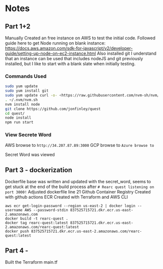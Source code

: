 # Notes

## Part 1+2

Manually Created an free instance on AWS to test the initial code.
Followed guide here to get Node running on blank instance: <https://docs.aws.amazon.com/sdk-for-javascript/v2/developer-guide/setting-up-node-on-ec2-instance.html>
Also installed git
I understand that an instance can be used that includes nodeJS and git previously installed, but I like to start with a blank slate when initially testing.

### Commands Used

```bash
sudo yum update
sudo yum install git
sudo yum update curl -o- <https://raw.githubusercontent.com/nvm-sh/nvm/v0.34.0/install.sh> | bash
. ~/.nvm/nvm.sh
nvm install node
git clone https://github.com/jonfinley/quest
cd quest/
node install
npm run start
```

### View Secrete Word

AWS browse to `http://34.207.87.89:3000`
GCP browse to ``
Azure browse to ``

Secret Word was viewed

## Part 3 - dockerization

Dockerfile base was written and updated with the secret_word, seems to get stuck at the end of the build process after `# Rearc quest listening on port 3000!`
Adjusted dockerfile line 21
Github Container Registry Created with github actions
ECR Created with Terraform and AWS CLI

```
aws ecr get-login-password --region us-east-2 | docker login --username AWS --password-stdin 837525715721.dkr.ecr.us-east-2.amazonaws.com
docker build -t rearc-quest .
docker tag rearc-quest:latest 837525715721.dkr.ecr.us-east-2.amazonaws.com/rearc-quest:latest
docker push 837525715721.dkr.ecr.us-east-2.amazonaws.com/rearc-quest:latest
```

## Part 4 -

Built the Terraform main.tf
